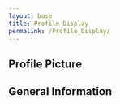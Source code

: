 ```yaml
---
layout: base
title: Profile Display
permalink: /Profile_Display/
---
```

<html lang="en">
<head>
    <meta charset="UTF-8">
    <meta name="viewport" content="width=device-width, initial-scale=1.0">
    <title>Profile Picture Display</title>
</head>
<body>
    <!-- Enclose the profile picture in a container div -->
    <form class = 'purple-form'>
    <h2>Profile Picture</h2>
    <div id="profilePicture" class="profilePictureContainer"></div>
    <h2> General Information </h2>
     <div id="userDetails"></div>
    </form>
    <script>
        // Function to generate HTML img tag with the selected profile's ASCII art
        function getProfileImage(profile) {
            var asciiArt = getProfileAscii(profile);
            return '<pre>' + asciiArt + '</pre>'; // Display ASCII art directly
        }

        // Function to update the profile picture
        function updateProfilePicture() {
            var selectedProfile = getSelectedProfile();
            var profilePictureDiv = document.getElementById("profilePicture");
            profilePictureDiv.innerHTML = getProfileImage(selectedProfile);
        }

        // Initial update when the page loads
        updateProfilePicture();

        // Functions for retrieving and updating the selected profile
        function getSelectedProfile() {
            var storedProfile = localStorage.getItem('selectedProfile');
            return storedProfile || 'profile1'; // Default to 'profile1' if not found
        }

        function getProfileAscii(profile) {
            switch (profile) {
                case "profile1":
                    return `
            ________
            |      |
            |      O
            |     /|\\
            |     / \\
            |_________
            `;
                case "profile2":
                    return `
            \\    O
             \\   |\\
              \\  / \\
               \\/___\\
            `;
                case "profile3":
                    return `
            __
            ( o>
            /)__)
            - \\ \\
               / /
            `;
                case "profile4":
                    return `
            +----+
            |o o |
            | \\  |
            |  | |  
            +-----+
            `;
                case "profile5":
                    return `
            \\_o< 
            | \\ 
            <_/ 
            `;
                default:
                    return ""; // Set a default ASCII art or leave it empty
            }
        }

         // Retrieve user information from localStorage
        const loggedInUserName = localStorage.getItem('loggedInUserName');
        const loggedInUserId = localStorage.getItem('loggedInUserId');

        // Display user information
        if (loggedInUserName) {
            document.getElementById('userDetails').textContent = ` Username: ${loggedInUserName} (ID: ${loggedInUserId})`;
        } else {
            document.getElementById('userDetails').textContent = "Not logged in.";
        }
    </script>
</body>
</html>

